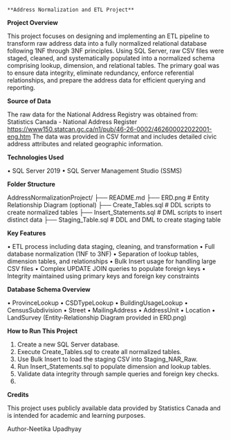                                                                            **﻿Address Normalization and ETL Project**

**Project Overview**

This project focuses on designing and implementing an ETL pipeline to transform raw address data into a fully normalized relational database following 1NF through 3NF principles. Using SQL Server, raw CSV files were staged, cleaned, and systematically populated into a normalized schema comprising lookup, dimension, and relational tables.
The primary goal was to ensure data integrity, eliminate redundancy, enforce referential relationships, and prepare the address data for efficient querying and reporting.

**Source of Data**

The raw data for the National Address Registry was obtained from:
Statistics Canada - National Address Register
https://www150.statcan.gc.ca/n1/pub/46-26-0002/462600022022001-eng.htm
The data was provided in CSV format and includes detailed civic address attributes and related geographic information.

**Technologies Used**

•	SQL Server 2019
•	SQL Server Management Studio (SSMS)

**Folder Structure**

AddressNormalizationProject/
├── README.md
├── ERD.png                   # Entity Relationship Diagram (optional)
├── Create_Tables.sql          # DDL scripts to create normalized tables
├── Insert_Statements.sql      # DML scripts to insert distinct data
├── Staging_Table.sql     # DDL and DML to create staging table

**Key Features**

•	ETL process including data staging, cleaning, and transformation
•	Full database normalization (1NF to 3NF)
•	Separation of lookup tables, dimension tables, and relationships
•	Bulk Insert usage for handling large CSV files
•	Complex UPDATE JOIN queries to populate foreign keys
•	Integrity maintained using primary keys and foreign key constraints

**Database Schema Overview**

•	ProvinceLookup
•	CSDTypeLookup
•	BuildingUsageLookup
•	CensusSubdivision
•	Street
•	MailingAddress
•	AddressUnit
•	Location
•	LandSurvey
(Entity-Relationship Diagram provided in ERD.png)

**How to Run This Project**

1.	Create a new SQL Server database.
2.	Execute Create_Tables.sql to create all normalized tables.
3.	Use Bulk Insert to load the staging CSV into Staging_NAR_Raw.
4.	Run Insert_Statements.sql to populate dimension and lookup tables.
5.	Validate data integrity through sample queries and foreign key checks.
6.	
**Credits**

This project uses publicly available data provided by Statistics Canada and is intended for academic and learning purposes.

Author-Neetika Upadhyay

